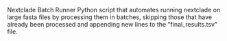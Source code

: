 Nextclade Batch Runner
Python script that automates running nextclade on large fasta files by processing them in batches, skipping those that have already
been processed and appending new lines to the "final_results.tsv" file.

